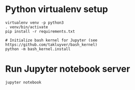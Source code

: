 # Python virtualenv setup

    virtualenv venv -p python3
    . venv/bin/activate
    pip install -r requirements.txt

    # Initialize bash kernel for Jupyter (see https://github.com/takluyver/bash_kernel)
    python -m bash_kernel.install

# Run Jupyter notebook server

    jupyter notebook